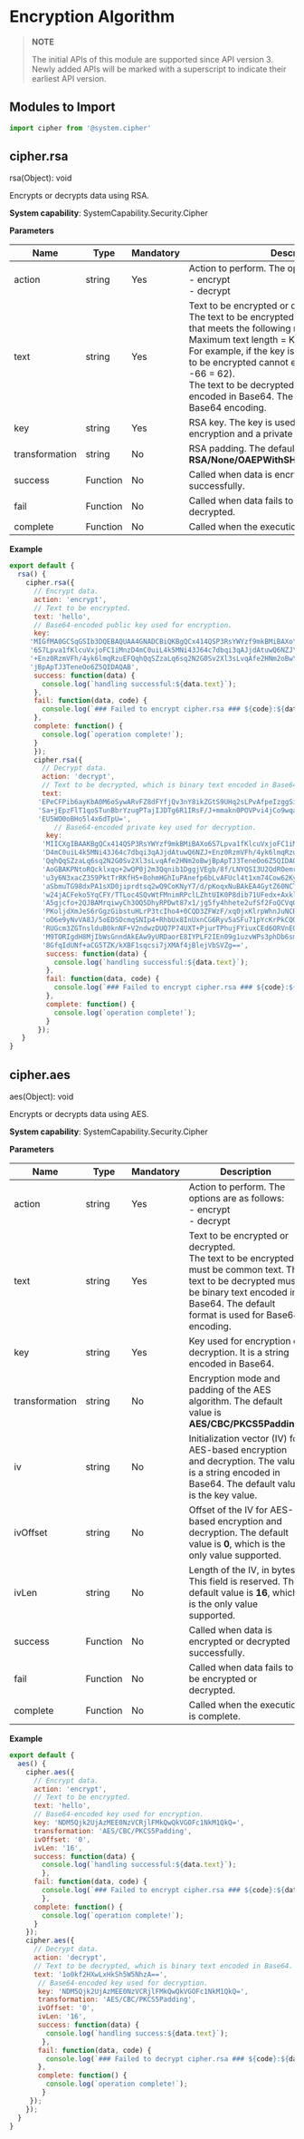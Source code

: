 # Encryption Algorithm

> **NOTE**<br>
>
> The initial APIs of this module are supported since API version 3. Newly added APIs will be marked with a superscript to indicate their earliest API version.


## Modules to Import


```js
import cipher from '@system.cipher'
```


## cipher.rsa

rsa(Object): void

Encrypts or decrypts data using RSA.

**System capability**: SystemCapability.Security.Cipher

**Parameters**

| Name| Type| Mandatory| Description|
| -------- | -------- | -------- | -------- |
| action | string | Yes| Action to perform. The options are as follows:<br>-&nbsp;encrypt<br>-&nbsp;decrypt|
| text | string | Yes| Text to be encrypted or decrypted.<br> The text to be encrypted must be common text that meets the following requirement:<br> Maximum text length = Key length/8 - 66<br>For example, if the key is of 1024 bytes, the text to be encrypted cannot exceed 62 bytes (1024/8 -66 = 62).<br> The text to be decrypted must be binary text encoded in Base64. The default format is used for Base64 encoding.|
| key | string | Yes| RSA key. The key is used as a public key in encryption and a private key in decryption.|
| transformation | string | No| RSA padding. The default value is **RSA/None/OAEPWithSHA256AndMGF1Padding**.|
| success | Function | No| Called when data is encrypted or decrypted successfully.|
| fail | Function | No| Called when data fails to be encrypted or decrypted.|
| complete | Function | No| Called when the execution is complete.|

**Example**

```js
export default {    
  rsa() {        
    cipher.rsa({            
      // Encrypt data.           
      action: 'encrypt',            
      // Text to be encrypted.           
      text: 'hello',            
      // Base64-encoded public key used for encryption.           
      key: 
     'MIGfMA0GCSqGSIb3DQEBAQUAA4GNADCBiQKBgQCx414QSP3RsYWYzf9mkBMiBAXo\n' + 
     '6S7Lpva1fKlcuVxjoFC1iMnzD4mC0uiL4k5MNi43J64c7dbqi3qAJjdAtuwQ6NZJ\n' + 
     '+Enz0RzmVFh/4yk6lmqRzuEFQqhQqSZzaLq6sq2N2G0Sv2Xl3sLvqAfe2HNm2oBw\n' +
     'jBpApTJ3TeneOo6Z5QIDAQAB',  
      success: function(data) {                
        console.log(`handling successful:${data.text}`);          
      },            
      fail: function(data, code) {               
        console.log(`### Failed to encrypt cipher.rsa ### ${code}:${data}`); 
      },
      complete: function() {
        console.log(`operation complete!`);
      }
      });        
      cipher.rsa({            
        // Decrypt data.           
        action: 'decrypt',            
        // Text to be decrypted, which is binary text encoded in Base64. The decrypted text is "hello".           
        text:            
       'EPeCFPib6ayKbA0M6oSywARvFZ8dFYfjQv3nY8ikZGtS9UHq2sLPvAfpeIzggSiCxqbWeCftP1XQ\n' +
       'Sa+jEpzFlT1qoSTunBbrYzugPTajIJDTg6R1IRsF/J+mmakn0POVPvi4jCo9wqavB324Bx0Wipnc\n' +
       'EU5WO0oBHo5l4x6dTpU=',           
           // Base64-encoded private key used for decryption.           
         key:            
        'MIICXgIBAAKBgQCx414QSP3RsYWYzf9mkBMiBAXo6S7Lpva1fKlcuVxjoFC1iMnz\n' +
        'D4mC0uiL4k5MNi43J64c7dbqi3qAJjdAtuwQ6NZJ+Enz0RzmVFh/4yk6lmqRzuEF\n' +
        'QqhQqSZzaLq6sq2N2G0Sv2Xl3sLvqAfe2HNm2oBwjBpApTJ3TeneOo6Z5QIDAQAB\n' +
        'AoGBAKPNtoRQcklxqo+2wQP0j2m3Qqnib1DggjVEgb/8f/LNYQSI3U2QdROemryU\n' +
        'u3y6N3xacZ359PktTrRKfH5+8ohmHGhIuPAnefp6bLvAFUcl4t1xm74Cow62Kyw3\n' +
        'aSbmuTG98dxPA1sXD0jiprdtsq2wQ9CoKNyY7/d/pKoqxNuBAkEA4GytZ60NCTj9\n' +
        'w24jACFeko5YqCFY/TTLoc4SQvWtFMnimRPclLZhtUIK0P8dib71UFedx+AxklgL\n' +
        'A5gjcfo+2QJBAMrqiwyCh3OQ5DhyRPDwt87x1/jg5fy4hhete2ufSf2FoQCVqO+w\n' +
        'PKoljdXmJeS6rGgzGibstuHLrP3tcIho4+0CQD3ZFWzF/xq0jxKlrpWhnJuNCRfE\n' +
        'oO6e9yNvVA8J/5oEDSOcmqSNIp4+RhbUx8InUxnCG6Ryv5aSFu71pYcKrPkCQQCL\n' +
        'RUGcm3ZGTnslduB0knNF+V2ndwzDUQ7P74UXT+PjurTPhujFYiuxCEd6ORVnEOzG\n' +
        'M9TORIgdH8MjIbWsGnndAkEAw9yURDaorE8IYPLF2IEn09g1uzvWPs3phDb6smVx\n' + 
        '8GfqIdUNf+aCG5TZK/kXBF1sqcsi7jXMAf4jBlejVbSVZg==',
         success: function(data) {                
           console.log(`handling successful:${data.text}`);          
         },            
         fail: function(data, code) {               
           console.log(`### Failed to encrypt cipher.rsa ### ${code}:${data}`); 
         },
         complete: function() {
           console.log(`operation complete!`);
         }        
       });    
   }
}
```


## cipher.aes

aes(Object): void

Encrypts or decrypts data using AES.

**System capability**: SystemCapability.Security.Cipher

**Parameters**

| Name| Type| Mandatory| Description|
| -------- | -------- | -------- | -------- |
| action | string | Yes| Action to perform. The options are as follows:<br>-&nbsp;encrypt<br>-&nbsp;decrypt|
| text | string | Yes| Text to be encrypted or decrypted.<br> The text to be encrypted must be common text. The text to be decrypted must be binary text encoded in Base64. The default format is used for Base64 encoding.|
| key | string | Yes| Key used for encryption or decryption. It is a string encoded in Base64.|
| transformation | string | No| Encryption mode and padding of the AES algorithm. The default value is **AES/CBC/PKCS5Padding**.|
| iv | string | No| Initialization vector (IV) for AES-based encryption and decryption. The value is a string encoded in Base64. The default value is the key value.|
| ivOffset | string | No| Offset of the IV for AES-based encryption and decryption. The default value is **0**, which is the only value supported.|
| ivLen | string | No| Length of the IV, in bytes. This field is reserved. The default value is **16**, which is the only value supported.|
| success | Function | No| Called when data is encrypted or decrypted successfully.|
| fail | Function | No| Called when data fails to be encrypted or decrypted.|
| complete | Function | No| Called when the execution is complete.|

**Example**

```js
export default {    
  aes() {        
    cipher.aes({            
      // Encrypt data.           
      action: 'encrypt',            
      // Text to be encrypted.           
      text: 'hello',            
      // Base64-encoded key used for encryption.           
      key: 'NDM5Qjk2UjAzMEE0NzVCRjlFMkQwQkVGOFc1NkM1QkQ=',            
      transformation: 'AES/CBC/PKCS5Padding',            
      ivOffset: '0',            
      ivLen: '16',            
      success: function(data) {                
        console.log(`handling successful:${data.text}`);          
        },            
      fail: function(data, code) {               
        console.log(`### Failed to encrypt cipher.rsa ### ${code}:${data}`); 
        },
      complete: function() {
        console.log(`operation complete!`);
      }
    });        
    cipher.aes({            
      // Decrypt data.           
      action: 'decrypt',            
      // Text to be decrypted, which is binary text encoded in Base64.           
      text: '1o0kf2HXwLxHkSh5W5NhzA==',            
       // Base64-encoded key used for decryption.           
       key: 'NDM5Qjk2UjAzMEE0NzVCRjlFMkQwQkVGOFc1NkM1QkQ=',            
       transformation: 'AES/CBC/PKCS5Padding',            
       ivOffset: '0',            
       ivLen: '16',            
       success: function(data) {                
         console.log(`handling success:${data.text}`);          
        },            
       fail: function(data, code) {               
         console.log(`### Failed to decrypt cipher.rsa ### ${code}:${data}`); 
       },
       complete: function() {
         console.log(`operation complete!`);
        }
     });        
    });    
  }
}

```
